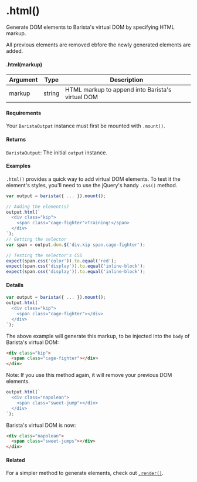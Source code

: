# .html()

Generate DOM elements to Barista's virtual DOM by specifying HTML markup.

All previous elements are removed ebfore the newly generated elements are added.


#### .html(markup)

| Argument | Type | Description |
| --- | --- | --- |
| markup | string | HTML markup to append into Barista's virtual DOM |


#### Requirements

Your `BaristaOutput` instance must first be mounted with `.mount()`.


#### Returns

`BaristaOutput`: The initial `output` instance.


#### Examples

`.html()` provides a quick way to add virtual DOM elements. To test it the element's styles, you'll need to use the jQuery's handy `.css()` method.

```js
var output = barista({ ... }).mount();

// Adding the element(s)
output.html(`
  <div class="kip">
    <span class="cage-fighter">Training!</span>
  </div>
`);
// Getting the selector
var span = output.dom.$('div.kip span.cage-fighter');

// Testing the selector's CSS
expect(span.css('color')).to.equal('red');
expect(span.css('display')).to.equal('inline-block');
expect(span.css('display')).to.equal('inline-block');
```


#### Details

```js
var output = barista({ ... }).mount();
output.html(`
  <div class="kip">
    <span class="cage-fighter"></div>
  </div>
`);
```

The above example will generate this markup, to be injected into the `body` of Barista's virtual DOM:
```html
<div class="kip">
  <span class="cage-fighter"></div>
</div>
```

Note: If you use this method again, it will remove your previous DOM elements.

```js
output.html(`
  <div class="napolean">
    <span class="sweet-jump"></div>
  </div>
`);
```

Barista's virtual DOM is now:

```html
<div class="napolean">
  <span class="sweet-jumps"></div>
</div>
```


#### Related

For a simpler method to generate elements, check out [`.render()`](render.md).
